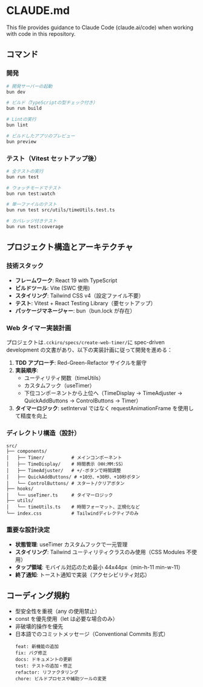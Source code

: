 # CLAUDE.md

This file provides guidance to Claude Code (claude.ai/code) when working with code in this repository.

## コマンド

### 開発

```bash
# 開発サーバーの起動
bun dev

# ビルド（TypeScriptの型チェック付き）
bun run build

# Lintの実行
bun lint

# ビルドしたアプリのプレビュー
bun preview
```

### テスト（Vitest セットアップ後）

```bash
# 全テストの実行
bun run test

# ウォッチモードでテスト
bun run test:watch

# 単一ファイルのテスト
bun run test src/utils/timeUtils.test.ts

# カバレッジ付きテスト
bun run test:coverage
```

## プロジェクト構造とアーキテクチャ

### 技術スタック

- **フレームワーク**: React 19 with TypeScript
- **ビルドツール**: Vite (SWC 使用)
- **スタイリング**: Tailwind CSS v4（設定ファイル不要）
- **テスト**: Vitest + React Testing Library（要セットアップ）
- **パッケージマネージャー**: bun（bun.lock が存在）

### Web タイマー実装計画

プロジェクトは`.cckiro/specs/create-web-timer/`に spec-driven development の文書があり、以下の実装計画に従って開発を進める：

1. **TDD アプローチ**: Red-Green-Refactor サイクルを厳守
2. **実装順序**:
   - ユーティリティ関数（timeUtils）
   - カスタムフック（useTimer）
   - 下位コンポーネントから上位へ（TimeDisplay → TimeAdjuster → QuickAddButtons → ControlButtons → Timer）
3. **タイマーロジック**: setInterval ではなく requestAnimationFrame を使用して精度を向上

### ディレクトリ構造（設計）

```
src/
├── components/
│   ├── Timer/          # メインコンポーネント
│   ├── TimeDisplay/    # 時間表示（HH:MM:SS）
│   ├── TimeAdjuster/   # +/-ボタンで時間調整
│   ├── QuickAddButtons/ # +10分、+30秒、+10秒ボタン
│   └── ControlButtons/ # スタート/クリアボタン
├── hooks/
│   └── useTimer.ts     # タイマーロジック
├── utils/
│   └── timeUtils.ts    # 時間フォーマット、正規化など
└── index.css           # Tailwindディレクティブのみ
```

### 重要な設計決定

- **状態管理**: useTimer カスタムフックで一元管理
- **スタイリング**: Tailwind ユーティリティクラスのみ使用（CSS Modules 不使用）
- **タップ領域**: モバイル対応のため最小 44x44px（min-h-11 min-w-11）
- **終了通知**: トースト通知で実装（アクセシビリティ対応）

## コーディング規約

- 型安全性を重視（any の使用禁止）
- const を優先使用（let は必要な場合のみ）
- 非破壊的操作を優先
- 日本語でのコミットメッセージ（Conventional Commits 形式）
  ```
  feat: 新機能の追加
  fix: バグ修正
  docs: ドキュメントの更新
  test: テストの追加・修正
  refactor: リファクタリング
  chore: ビルドプロセスや補助ツールの変更
  ```
